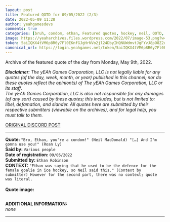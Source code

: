 ```yaml
---
layout: post
title: Featured QOTD for 09/05/2022 (2/3)
date: 2022-05-09 11:28
author: yeahgamesdevs
comments: true
categories: [bruh, condom, ethan, Featured quotes, hockey, neil, QOTD, Quotes, roan]
image: https://yeaharchives.files.wordpress.com/2022/07/image-53.png?w=510
token: 5aiIQKX4tVM6p8R6y7Fl0EKnfGJgHrNVo2jl24DbyIHQNUWdmvtJgFYvJ8pO8Z2uyMISbxBfZmxeXVTsJvImzYI8Ge2KqrGIytfjQZyOY467LHFU3fqhnIiE47RRDeYXeFmA5nebZlaX
canonical_url: https://login.yeahgames.net/token/5aiIQKX4tVM6p8R6y7Fl0EKnfGJgHrNVo2jl24DbyIHQNUWdmvtJgFYvJ8pO8Z2uyMISbxBfZmxeXVTsJvImzYI8Ge2KqrGIytfjQZyOY467LHFU3fqhnIiE47RRDeYXeFmA5nebZlaX
---
```

<!-- wp:paragraph -->
<p>Archive of the featured quote of the day from Monday, May 9th, 2022. </p>
<!-- /wp:paragraph -->

<!-- wp:paragraph -->
<p><em><strong>Disclaimer</strong>: The yEAh Games Corporation, LLC is not legally liable for any quotes (of the day, week, month, or year) published in this channel; nor do these quotes reflect the opinion(s) of The yEAh Games Corporation, LLC or its staff</em>.<br><em>The yEAh Games Corporation, LLC is also not responsible for any damages (of any sort) caused by these quotes; this includes, but is not limited to: libel, defamation, and slander. All quotes here are submitted by their respective submitters (viewable on the archives), and for legal help, you must talk to them.</em><br><a href="https://cdn.discordapp.com/attachments/958100064079839303/964566123628609628/unknown.png"></a></p>
<!-- /wp:paragraph -->

<!-- wp:buttons {"layout":{"type":"flex","justifyContent":"left"}} -->
<div class="wp-block-buttons"><!-- wp:button {"textColor":"vivid-cyan-blue","align":"center","style":{"border":{"radius":"18px"}},"className":"is-style-fill"} -->
<div class="wp-block-button aligncenter is-style-fill"><a class="wp-block-button__link has-vivid-cyan-blue-color has-text-color wp-element-button" href="https://discord.com/channels/887052880782176266/958100064079839303/973369468476604466" style="border-radius:18px;">ORIGINAL DISCORD POST</a></div>
<!-- /wp:button --></div>
<!-- /wp:buttons -->

<!-- wp:separator {"align":"center","className":"is-style-wide"} -->
<hr class="wp-block-separator aligncenter has-alpha-channel-opacity is-style-wide" />
<!-- /wp:separator -->

<!-- wp:paragraph -->
<p><strong>Quote: </strong><code>"Bro, Ethan, you're a condom!" (Neil MacDonald) "[…] And I'm gonna use you!" (Roan Ly)</code><br><strong>Said by: </strong><code>Various people</code><br><strong>Date of registration: </strong><code>09/05/2022</code> <br><strong>Submitted by: </strong><code>Ethan Robinson</code><br><strong>CONTEXT: </strong><code>"Ethan was saying that he used to be the defence for the female goalie in ice hockey, so Neil said this." (Context by submitter) However for the second part, there was no context; quote was literal.<br></code><br><strong>Quote image:</strong></p>
<!-- /wp:paragraph -->

<!-- wp:image {"id":909,"sizeSlug":"large","linkDestination":"none"} -->
<figure class="wp-block-image size-large"><img src="https://yeaharchives.files.wordpress.com/2022/07/image-53.png?w=510" alt="" class="wp-image-909" /></figure>
<!-- /wp:image -->

<!-- wp:paragraph -->
<p><strong>ADDITIONAL INFORMATION:</strong><br><em>none</em></p>
<!-- /wp:paragraph -->

<!-- wp:separator {"className":"is-style-wide"} -->
<hr class="wp-block-separator has-alpha-channel-opacity is-style-wide" />
<!-- /wp:separator -->
